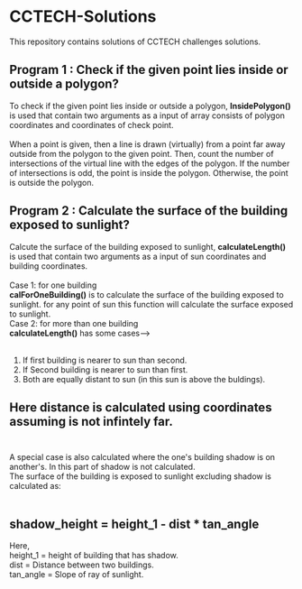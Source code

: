 # CCTECH-Solutions
This repository contains solutions of CCTECH challenges solutions.

## Program 1 : Check if the given point lies inside or outside a polygon?
To check if the given point lies inside or outside a polygon, <b>InsidePolygon()</b> is used that contain two arguments as a input of array consists of polygon coordinates and coordinates of check point.<br><br>
When a point is given, then a line is drawn (virtually) from a point far away outside from the polygon to the given point. Then, count the number of intersections of the virtual line with the edges of the polygon. If the number of intersections is odd, the point is inside the polygon. Otherwise, the point is outside the polygon.

## Program 2 : Calculate the surface of the building exposed to sunlight?
Calcute the surface of the building exposed to sunlight, <b>calculateLength()</b> is used that contain two arguments as a input of sun coordinates and building coordinates.<br><br>
Case 1: for one building<br>
<b>calForOneBuilding()</b> is to calculate the surface of the building exposed to sunlight.
for any point of sun this function will calculate the surface exposed to sunlight.<br>
Case 2: for more than one building<br>
<b>calculateLength()</b> has some cases--><br><br>
1. If first building is nearer to sun than second.<br>
2. If Second building is nearer to sun than first.<br>
3. Both are equally distant to sun (in this sun is above the buldings).<br>
## Here distance is calculated using coordinates assuming is not infintely far.<br><br>
A special case is also calculated where the one's building shadow is on another's. In this part of shadow is not calculated.<br>
The surface of the building is exposed to sunlight excluding shadow is calculated as:<br><br>
## shadow_height = height_1 - dist * tan_angle
Here,<br>
height_1 = height of building that has shadow.<br>
dist = Distance between two buildings.<br>
tan_angle = Slope of ray of sunlight.
